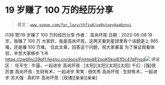 # 19 岁赚了 100 万的经历分享

> 原文：[`www.yuque.com/for_lazy/thfiu8/vo0stxey4aa0znvi`](https://www.yuque.com/for_lazy/thfiu8/vo0stxey4aa0znvi)

<ne-h2 id="b70e0bbb" data-lake-id="b70e0bbb"><ne-heading-ext><ne-heading-anchor></ne-heading-anchor><ne-heading-fold></ne-heading-fold></ne-heading-ext><ne-heading-content><ne-text id="u56de3582">(138 赞)19 岁赚了 100 万的经历分享</ne-text></ne-heading-content></ne-h2> <ne-p id="u38fe2a13" data-lake-id="u38fe2a13"><ne-text id="u616c05d3">作者： 高尚坏孩</ne-text></ne-p> <ne-p id="uc08506ed" data-lake-id="uc08506ed"><ne-text id="u3c6cb004">日期：2023-06-08</ne-text></ne-p> <ne-p id="ua51af1e0" data-lake-id="ua51af1e0"><ne-text id="ud21b08d8">19 岁，我赚了 100 万</ne-text> <ne-text id="u63b5fc0b">大家好，我是高尚坏孩，这两天看到星球里有个话题是上 985 难，还是赚 100 万难。</ne-text> <ne-text id="u553ddb26">仅此文章，回答这个问题，祝大家暴富</ne-text> <ne-text id="u117a40a7">为了保证观看体验，辛苦大家移步飞书</ne-text> [<ne-text id="udcef1e23">https://zwbfnc29pf1.feishu.cn/docx/FmHpdiE2ooK5kixlEfDc47pPnod</ne-text>](https://zwbfnc29pf1.feishu.cn/docx/FmHpdiE2ooK5kixlEfDc47pPnod)<ne-card data-card-name="image" data-card-type="inline" id="dBYRS" data-event-boundary="card">![](img/63da806c16e8cd82e9c5711681f98a4b.png)</ne-card></ne-p> <ne-hole id="u3da021a1" data-lake-id="u3da021a1"><ne-card data-card-name="hr" data-card-type="block" id="gOsYW" data-event-boundary="card"><ne-p id="u98c32d70" data-lake-id="u98c32d70"><ne-text id="u5212a879">评论区：</ne-text></ne-p> <ne-p id="uc0f84ce6" data-lake-id="uc0f84ce6"><ne-text id="u741941c7">任平生 : 牛逼，一起进步</ne-text> <ne-text id="ua1f489ed">高尚坏孩 : [太阳][太阳][太阳][太阳]</ne-text> <ne-text id="u43179232">千幻 : [强]很厉害</ne-text> <ne-text id="u855bfed4">高尚坏孩 : 生财有术，一起进步</ne-text> <ne-text id="ufc0b4fbc">笑笑 : 很优秀</ne-text> <ne-text id="u1e8d3476">高尚坏孩 : 生财有术，一起进步</ne-text> <ne-text id="ub89fb6a8">苏大强 : 真的牛</ne-text> <ne-text id="u5db51414">高尚坏孩 : [玫瑰][亲亲][亲亲]</ne-text></ne-p></ne-card></ne-hole>